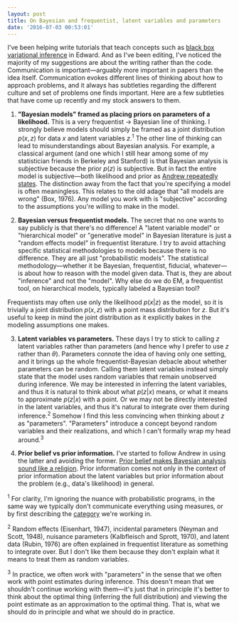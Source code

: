 ```yaml
---
layout: post
title: On Bayesian and frequentist, latent variables and parameters
date: '2016-07-03 00:53:01'
---
```


I've been helping write tutorials that teach concepts such as [black box variational inference](https://github.com/blei-lab/edward/pull/136) in Edward. And as I've been editing, I've noticed the majority of my suggestions are about the writing rather than the code. Communication is important—arguably more important in papers than the idea itself. Communication evokes different lines of thinking about how to approach problems, and it always has subtleties regarding the different culture and  set of problems one finds important. Here are a few subtleties that have come up recently and my stock answers to them.

1. __"Bayesian models" framed as placing priors on parameters of a likelihood.__ This is a very frequentist -> Bayesian line of thinking.  I strongly believe models should simply be framed as a joint distribution $p(x, z)$ for data $x$ and latent variables $z$.<sup>1</sup> The other line of thinking can lead to misunderstandings about Bayesian analysis. For example, a classical argument (and one which I still hear among some of my statistician friends in Berkeley and Stanford) is that Bayesian analysis is subjective because the prior $p(z)$ is subjective. But in fact the entire model is subjective—both likelihood and prior as [Andrew repeatedly states](http://andrewgelman.com/2015/08/25/can-you-change-your-bayesian-prior/). The distinction away from the fact that you're specifying a model is often meaningless. This relates to the old adage that "all models are wrong" (Box, 1976). Any model you work with is "subjective" according to the assumptions you're willing to make in the model.

2. __Bayesian versus frequentist models.__ The secret that no one wants to say publicly is that there's no difference! A "latent variable model" or "hierarchical model" or "generative model" in Bayesian literature is just a "random effects model" in frequentist literature. I try to avoid attaching specific statistical methodologies to models because there is no difference. They are all just "probabilistic models". The statistical methodology—whether it be Bayesian, frequentist, fiducial, whatever—is about how to reason with the model given data. That is, they are about "inference" and not the "model". Why else do we do EM, a frequentist tool, on hierarchical models, typically labeled a Bayesian tool?

  Frequentists may often use only the likelihood $p(x | z)$ as the model, so it is trivially a joint distribution $p(x, z)$ with a point mass distribution for $z$. But it's useful to keep in mind the joint distribution as it explicitly bakes in the modeling assumptions one makes.

3. __Latent variables vs parameters.__ These days I try to stick to calling $z$ latent variables rather than parameters (and hence why I prefer to use $z$ rather than $\theta$). Parameters connote the idea of having only one setting, and it brings up the whole frequentist-Bayesian debacle about whether parameters can be random. Calling them latent variables instead simply state that the model uses random variables that remain unobserved during inference. We may be interested in inferring the latent variables, and thus it is natural to think about what $p(z | x)$ means, or what it means to approximate $p(z | x)$ with a point. Or we may not be directly interested in the latent variables, and thus it's natural to integrate over them during inference.<sup>2</sup> Somehow I find this less convincing when thinking about $z$ as "parameters". "Parameters" introduce a concept beyond random variables and their realizations, and which I can't formally wrap my head around.<sup>3</sup> 

4. __Prior belief vs prior information.__ I've started to follow Andrew in using the latter and avoiding the former. [Prior belief makes Bayesian analysis sound like a religion](http://andrewgelman.com/2015/07/15/prior-information-not-prior-belief/). Prior information comes not only in the context of prior information about the latent variables but prior information about the problem (e.g., data's likelihood) in general.

<sup>1</sup> For clarity, I'm ignoring the nuance with probabilistic programs, in the same way we typically don't communicate everything using measures, or by first describing the [category](https://en.wikipedia.org/wiki/Category_theory) we're working in.

<sup>2</sup> Random effects (Eisenhart, 1947), incidental parameters (Neyman and Scott, 1948), nuisance parameters (Kalbfleisch and Sprott, 1970), and latent data (Rubin, 1976) are often explained in frequentist literature as something to integrate over. But I don't like them because they don't explain what it means to treat them as random variables.

<sup>3</sup> In practice, we often work with "parameters" in the sense that we often work with point estimates during inference. This doesn't mean that we shouldn't continue working with them—it's just that in principle it's better to think about the optimal thing (inferring the full distribution) and viewing the point estimate as an approximation to the optimal thing. That is, what we should do in principle and what we should do in practice.